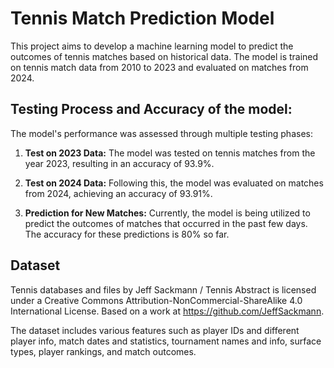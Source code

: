 # Tennis Match Prediction Model

This project aims to develop a machine learning model to predict the outcomes of tennis matches based on historical data. 
The model is trained on tennis match data from 2010 to 2023 and evaluated on matches from 2024.



## Testing Process and Accuracy of the model:

The model's performance was assessed through multiple testing phases:

1. **Test on 2023 Data:** The model was tested on tennis matches from the year 2023, resulting in an accuracy of 93.9%.

2. **Test on 2024 Data:** Following this, the model was evaluated on matches from 2024, achieving an accuracy of 93.91%.

4. **Prediction for New Matches:** Currently, the model is being utilized to predict the outcomes of matches that occurred in the past few days. The accuracy for these predictions is 80% so far.


## Dataset
Tennis databases and files by Jeff Sackmann / Tennis Abstract is licensed under a Creative Commons Attribution-NonCommercial-ShareAlike 4.0 International License.
Based on a work at https://github.com/JeffSackmann.

The dataset includes various features such as player IDs and different player info, match dates and statistics, tournament names and info, surface types, player rankings, and match outcomes.


